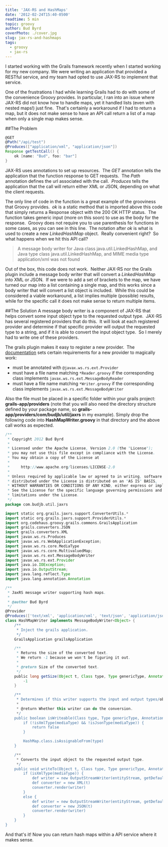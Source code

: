 ```yaml
---
title: 'JAX-RS and HashMaps'
date: '2012-02-24T15:40-0500'
readtime: 5 min
topic: groovy
author: Bud Byrd
coverPhoto: ./cover.jpg
slug: jax-rs-and-hashmaps
tags:
  - groovy
  - jax-rs
---
```


I started working with the Grails framework recently when I started working for my new company. We were writing an application that provided a RESTful service, and my team had opted to use JAX-RS to implement that service.

One of the frustrations I had while learning Grails had to do with some of the convenience Groovy provides. In particular, I ran into an issue where JAX-RS did not know how to handle maps, yet it handled lists (even with nested maps!) just fine.  That's certainly a workaround if I had to return a map, but it does not make sense to have an API call return a list of a map when only a single map makes sense.

##The Problem

```groovy
@GET
@Path("/api/test")
@Produces(["application/xml", "application/json"])
Response getTestCall() {
    ok [name: "Bud", foo: "bar"]
}
```

JAX-RS uses annotations to set up resources.  The _GET_ annotation tells the application that the function response to GET requests.  The _Path_ annotation defines the url associated with the call.  _Produces_ tells the application that the call will return either XML or JSON, depending on what the client requests.

The only line of code in the function is a great example of the grooviness that Groovy provides.  _ok_ is a static method that is imported above this code that simply returns a Response object with the 200 OK HTTP status.  The function takes generic input (more on this soon) to use as the body for the response.  Groovy does not require you to use parenthesis for functions in some cases, as you can see in this line.  The notation after _ok_ is what is used to create a new _LinkedHashMap_ object.  Really convenient right?  So what happens when we hit this API call?

> A message body writer for Java class java.util.LinkedHashMap, and Java type class java.util.LinkedHashMap, and MIME media type application/xml was not found

Out of the box, this code does not work.  Neither JAX-RS nor the Grails plugin include a message body writer that will convert a _LinkedHashMap_ into XML or JSON.  If we were to add a set of brackets to the map, we have turned our map into a list containing a single map, and this works since a body writer that will convert a list object is included.  While this could be considered a viable workaround, a list implies multiple (possible) results, while for the specific call it does not make sense to return multiple items.

##The Solution
A message body writer is a component of JAX-RS that helps convert some input object type to the requested output type.  JAX-RS has several registered providers that do this.  It will look at each registered provider and determine if that specific provider will output the requested type to a string, and if it is able to convert the input object type.  So I merely had to write one of these providers.

The grails plugin makes it easy to register a new provider.  The [documentation](http://code.google.com/p/grails-jaxrs/wiki/AdvancedFeatures#Custom_providersI) sets certain requirements for a new provider to magically work:

- must be annotated with `@javax.ws.rs.ext.Provider`
- must have a file name matching `*Reader.groovy` if the corresponding class implements `javax.ws.rs.ext.MessageBodyReader`
- must have a file name matching `*Writer.groovy` if the corresponding class implements `javax.ws.rs.ext.MessageBodyWriter`

Also the file must be placed in a specific folder within your grails project: **grails-app/providers** (note that you will also need the directory structure defined by your package name, so **grails-app/providers/com/budjb/util/jaxrs** in my example). Simply drop the following code into **HashMapWriter.groovy** in that directory and the above call works as expected.

```groovy
/**
 * Copyright 2012 Bud Byrd
 *
 * Licensed under the Apache License, Version 2.0 (the "License");
 * you may not use this file except in compliance with the License.
 * You may obtain a copy of the License at
 *
 *     http://www.apache.org/licenses/LICENSE-2.0
 *
 * Unless required by applicable law or agreed to in writing, software
 * distributed under the License is distributed on an "AS IS" BASIS,
 * WITHOUT WARRANTIES OR CONDITIONS OF ANY KIND, either express or implied.
 * See the License for the specific language governing permissions and
 * limitations under the License.
 */
package com.budjb.util.jaxrs

import static org.grails.jaxrs.support.ConverterUtils.*
import static org.grails.jaxrs.support.ProviderUtils.*
import org.codehaus.groovy.grails.commons.GrailsApplication
import grails.converters.JSON
import grails.converters.XML
import javax.ws.rs.Produces
import javax.ws.rs.WebApplicationException;
import javax.ws.rs.core.MediaType
import javax.ws.rs.core.MultivaluedMap;
import javax.ws.rs.ext.MessageBodyWriter
import javax.ws.rs.ext.Provider
import java.io.IOException;
import java.io.OutputStream;
import java.lang.reflect.Type
import java.lang.annotation.Annotation

/**
 * JaxRS message writer supporting hash maps.
 *
 * @author Bud Byrd
 */
@Provider
@Produces(['text/xml', 'application/xml', 'text/json', 'application/json'])
class HashMapWriter implements MessageBodyWriter<Object> {
	/**
	 * Inject the grails application.
	 */
	GrailsApplication grailsApplication

	/**
	 * Returns the size of the converted text.
	 * We return -1 because we won't be figuring it out.
	 *
	 * @return Size of the converted text.
	 */
	public long getSize(Object t, Class type, Type genericType, Annotation[] annotations, MediaType mediaType) {
		-1
	}

	/**
	 * Determines if this writer supports the input and output types/objects.
	 *
	 * @return Whether this writer can do the conversion.
	 */
	public boolean isWriteable(Class type, Type genericType, Annotation[] annotations, MediaType mediaType) {
		if (!isXmlType(mediaType) && !isJsonType(mediaType)) {
			return false
		}

		HashMap.class.isAssignableFrom(type)
	}

	/**
	 * Converts the input object to the requested output type.
	 */
	public void writeTo(Object t, Class type, Type genericType, Annotation[] annotations, MediaType mediaType, MultivaluedMap httpHeaders, OutputStream entityStream) {
		if (isXmlType(mediaType)) {
			def writer = new OutputStreamWriter(entityStream, getDefaultXMLEncoding(grailsApplication))
			def converter = new XML(t)
			converter.render(writer)
		}
		else {
			def writer = new OutputStreamWriter(entityStream, getDefaultJSONEncoding(grailsApplication))
			def converter = new JSON(t)
			converter.render(writer)
		}
	}
}
```

And that's it! Now you can return hash maps within a API service where it makes sense.
